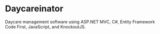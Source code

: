 Daycareinator
=============

Daycare management software using ASP.NET MVC, C#, Entity Framework Code First, JavaScript, and KnockoutJS.
